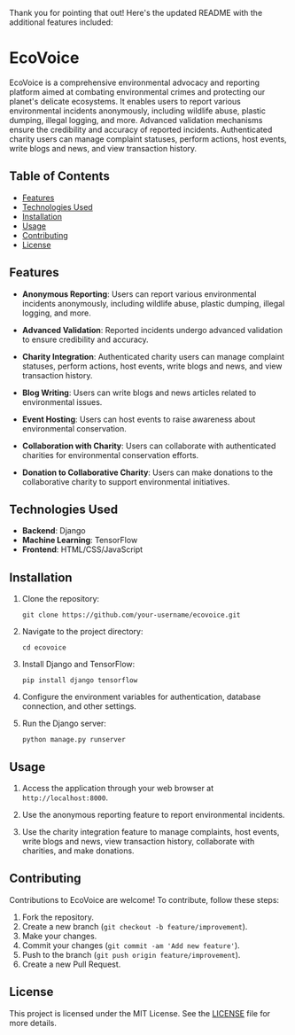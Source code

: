 Thank you for pointing that out! Here's the updated README with the additional features included:

# EcoVoice

EcoVoice is a comprehensive environmental advocacy and reporting platform aimed at combating environmental crimes and protecting our planet's delicate ecosystems. It enables users to report various environmental incidents anonymously, including wildlife abuse, plastic dumping, illegal logging, and more. Advanced validation mechanisms ensure the credibility and accuracy of reported incidents. Authenticated charity users can manage complaint statuses, perform actions, host events, write blogs and news, and view transaction history.

## Table of Contents

- [Features](#features)
- [Technologies Used](#technologies-used)
- [Installation](#installation)
- [Usage](#usage)
- [Contributing](#contributing)
- [License](#license)

## Features

- **Anonymous Reporting**: Users can report various environmental incidents anonymously, including wildlife abuse, plastic dumping, illegal logging, and more.
  
- **Advanced Validation**: Reported incidents undergo advanced validation to ensure credibility and accuracy.
  
- **Charity Integration**: Authenticated charity users can manage complaint statuses, perform actions, host events, write blogs and news, and view transaction history.

- **Blog Writing**: Users can write blogs and news articles related to environmental issues.

- **Event Hosting**: Users can host events to raise awareness about environmental conservation.

- **Collaboration with Charity**: Users can collaborate with authenticated charities for environmental conservation efforts.

- **Donation to Collaborative Charity**: Users can make donations to the collaborative charity to support environmental initiatives.

## Technologies Used

- **Backend**: Django
- **Machine Learning**: TensorFlow
- **Frontend**: HTML/CSS/JavaScript

## Installation

1. Clone the repository:
   ```
   git clone https://github.com/your-username/ecovoice.git
   ```

2. Navigate to the project directory:
   ```
   cd ecovoice
   ```

3. Install Django and TensorFlow:
   ```
   pip install django tensorflow
   ```

4. Configure the environment variables for authentication, database connection, and other settings.

5. Run the Django server:
   ```
   python manage.py runserver
   ```

## Usage

1. Access the application through your web browser at `http://localhost:8000`.

2. Use the anonymous reporting feature to report environmental incidents.

3. Use the charity integration feature to manage complaints, host events, write blogs and news, view transaction history, collaborate with charities, and make donations.

## Contributing

Contributions to EcoVoice are welcome! To contribute, follow these steps:

1. Fork the repository.
2. Create a new branch (`git checkout -b feature/improvement`).
3. Make your changes.
4. Commit your changes (`git commit -am 'Add new feature'`).
5. Push to the branch (`git push origin feature/improvement`).
6. Create a new Pull Request.

## License

This project is licensed under the MIT License. See the [LICENSE](LICENSE) file for more details.
